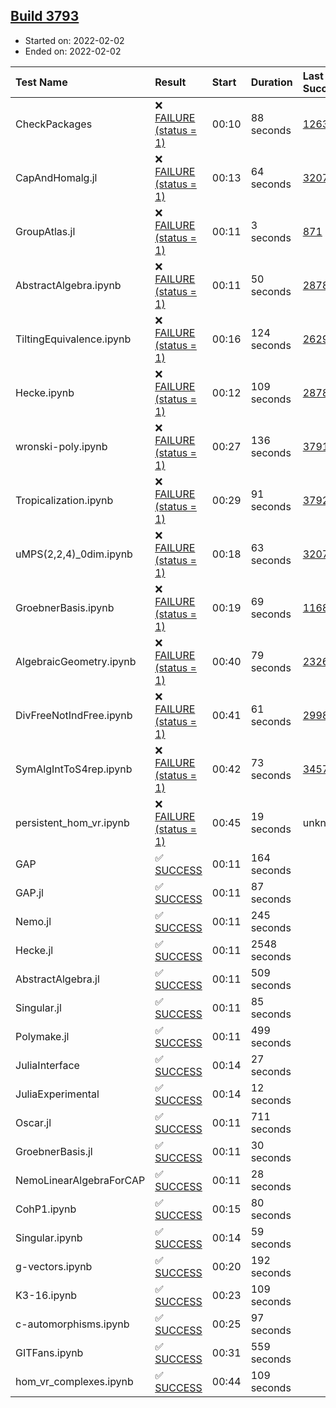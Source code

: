## [Build 3793](https://oscarci.mathematik.uni-kl.de/job/oscar-stable/3793/)

* Started on: 2022-02-02
* Ended on: 2022-02-02

| Test Name    | Result | Start | Duration | Last Success | First Failure |
|:-------------|:-------|:------|:---------|:-------------|:--------------|
| CheckPackages | ❌ [FAILURE (status = 1)](https://oscarci.mathematik.uni-kl.de/job/oscar-stable/3793/artifact/logs/build-3793/CheckPackages.log) | 00:10 | 88 seconds | [1263](https://oscarci.mathematik.uni-kl.de/job/oscar-stable/1263/) | [1264](https://oscarci.mathematik.uni-kl.de/job/oscar-stable/1264/) |
| CapAndHomalg.jl | ❌ [FAILURE (status = 1)](https://oscarci.mathematik.uni-kl.de/job/oscar-stable/3793/artifact/logs/build-3793/CapAndHomalg.jl.log) | 00:13 | 64 seconds | [3207](https://oscarci.mathematik.uni-kl.de/job/oscar-stable/3207/) | [3208](https://oscarci.mathematik.uni-kl.de/job/oscar-stable/3208/) |
| GroupAtlas.jl | ❌ [FAILURE (status = 1)](https://oscarci.mathematik.uni-kl.de/job/oscar-stable/3793/artifact/logs/build-3793/GroupAtlas.jl.log) | 00:11 | 3 seconds | [871](https://oscarci.mathematik.uni-kl.de/job/oscar-stable/871/) | [872](https://oscarci.mathematik.uni-kl.de/job/oscar-stable/872/) |
| AbstractAlgebra.ipynb | ❌ [FAILURE (status = 1)](https://oscarci.mathematik.uni-kl.de/job/oscar-stable/3793/artifact/logs/build-3793/AbstractAlgebra.ipynb.log) | 00:11 | 50 seconds | [2878](https://oscarci.mathematik.uni-kl.de/job/oscar-stable/2878/) | [2879](https://oscarci.mathematik.uni-kl.de/job/oscar-stable/2879/) |
| TiltingEquivalence.ipynb | ❌ [FAILURE (status = 1)](https://oscarci.mathematik.uni-kl.de/job/oscar-stable/3793/artifact/logs/build-3793/TiltingEquivalence.ipynb.log) | 00:16 | 124 seconds | [2629](https://oscarci.mathematik.uni-kl.de/job/oscar-stable/2629/) | [2630](https://oscarci.mathematik.uni-kl.de/job/oscar-stable/2630/) |
| Hecke.ipynb | ❌ [FAILURE (status = 1)](https://oscarci.mathematik.uni-kl.de/job/oscar-stable/3793/artifact/logs/build-3793/Hecke.ipynb.log) | 00:12 | 109 seconds | [2878](https://oscarci.mathematik.uni-kl.de/job/oscar-stable/2878/) | [2879](https://oscarci.mathematik.uni-kl.de/job/oscar-stable/2879/) |
| wronski-poly.ipynb | ❌ [FAILURE (status = 1)](https://oscarci.mathematik.uni-kl.de/job/oscar-stable/3793/artifact/logs/build-3793/wronski-poly.ipynb.log) | 00:27 | 136 seconds | [3791](https://oscarci.mathematik.uni-kl.de/job/oscar-stable/3791/) | [3792](https://oscarci.mathematik.uni-kl.de/job/oscar-stable/3792/) |
| Tropicalization.ipynb | ❌ [FAILURE (status = 1)](https://oscarci.mathematik.uni-kl.de/job/oscar-stable/3793/artifact/logs/build-3793/Tropicalization.ipynb.log) | 00:29 | 91 seconds | [3792](https://oscarci.mathematik.uni-kl.de/job/oscar-stable/3792/) | [3793](https://oscarci.mathematik.uni-kl.de/job/oscar-stable/3793/) |
| uMPS(2,2,4)_0dim.ipynb | ❌ [FAILURE (status = 1)](https://oscarci.mathematik.uni-kl.de/job/oscar-stable/3793/artifact/logs/build-3793/uMPS-2-2-4-_0dim.ipynb.log) | 00:18 | 63 seconds | [3207](https://oscarci.mathematik.uni-kl.de/job/oscar-stable/3207/) | [3208](https://oscarci.mathematik.uni-kl.de/job/oscar-stable/3208/) |
| GroebnerBasis.ipynb | ❌ [FAILURE (status = 1)](https://oscarci.mathematik.uni-kl.de/job/oscar-stable/3793/artifact/logs/build-3793/GroebnerBasis.ipynb.log) | 00:19 | 69 seconds | [1168](https://oscarci.mathematik.uni-kl.de/job/oscar-stable/1168/) | [1169](https://oscarci.mathematik.uni-kl.de/job/oscar-stable/1169/) |
| AlgebraicGeometry.ipynb | ❌ [FAILURE (status = 1)](https://oscarci.mathematik.uni-kl.de/job/oscar-stable/3793/artifact/logs/build-3793/AlgebraicGeometry.ipynb.log) | 00:40 | 79 seconds | [2326](https://oscarci.mathematik.uni-kl.de/job/oscar-stable/2326/) | [2327](https://oscarci.mathematik.uni-kl.de/job/oscar-stable/2327/) |
| DivFreeNotIndFree.ipynb | ❌ [FAILURE (status = 1)](https://oscarci.mathematik.uni-kl.de/job/oscar-stable/3793/artifact/logs/build-3793/DivFreeNotIndFree.ipynb.log) | 00:41 | 61 seconds | [2998](https://oscarci.mathematik.uni-kl.de/job/oscar-stable/2998/) | [2999](https://oscarci.mathematik.uni-kl.de/job/oscar-stable/2999/) |
| SymAlgIntToS4rep.ipynb | ❌ [FAILURE (status = 1)](https://oscarci.mathematik.uni-kl.de/job/oscar-stable/3793/artifact/logs/build-3793/SymAlgIntToS4rep.ipynb.log) | 00:42 | 73 seconds | [3457](https://oscarci.mathematik.uni-kl.de/job/oscar-stable/3457/) | [3458](https://oscarci.mathematik.uni-kl.de/job/oscar-stable/3458/) |
| persistent_hom_vr.ipynb | ❌ [FAILURE (status = 1)](https://oscarci.mathematik.uni-kl.de/job/oscar-stable/3793/artifact/logs/build-3793/persistent_hom_vr.ipynb.log) | 00:45 | 19 seconds | unknown | unknown |
| GAP | ✅ [SUCCESS](https://oscarci.mathematik.uni-kl.de/job/oscar-stable/3793/artifact/logs/build-3793/GAP.log) | 00:11 | 164 seconds |  |  |
| GAP.jl | ✅ [SUCCESS](https://oscarci.mathematik.uni-kl.de/job/oscar-stable/3793/artifact/logs/build-3793/GAP.jl.log) | 00:11 | 87 seconds |  |  |
| Nemo.jl | ✅ [SUCCESS](https://oscarci.mathematik.uni-kl.de/job/oscar-stable/3793/artifact/logs/build-3793/Nemo.jl.log) | 00:11 | 245 seconds |  |  |
| Hecke.jl | ✅ [SUCCESS](https://oscarci.mathematik.uni-kl.de/job/oscar-stable/3793/artifact/logs/build-3793/Hecke.jl.log) | 00:11 | 2548 seconds |  |  |
| AbstractAlgebra.jl | ✅ [SUCCESS](https://oscarci.mathematik.uni-kl.de/job/oscar-stable/3793/artifact/logs/build-3793/AbstractAlgebra.jl.log) | 00:11 | 509 seconds |  |  |
| Singular.jl | ✅ [SUCCESS](https://oscarci.mathematik.uni-kl.de/job/oscar-stable/3793/artifact/logs/build-3793/Singular.jl.log) | 00:11 | 85 seconds |  |  |
| Polymake.jl | ✅ [SUCCESS](https://oscarci.mathematik.uni-kl.de/job/oscar-stable/3793/artifact/logs/build-3793/Polymake.jl.log) | 00:11 | 499 seconds |  |  |
| JuliaInterface | ✅ [SUCCESS](https://oscarci.mathematik.uni-kl.de/job/oscar-stable/3793/artifact/logs/build-3793/JuliaInterface.log) | 00:14 | 27 seconds |  |  |
| JuliaExperimental | ✅ [SUCCESS](https://oscarci.mathematik.uni-kl.de/job/oscar-stable/3793/artifact/logs/build-3793/JuliaExperimental.log) | 00:14 | 12 seconds |  |  |
| Oscar.jl | ✅ [SUCCESS](https://oscarci.mathematik.uni-kl.de/job/oscar-stable/3793/artifact/logs/build-3793/Oscar.jl.log) | 00:11 | 711 seconds |  |  |
| GroebnerBasis.jl | ✅ [SUCCESS](https://oscarci.mathematik.uni-kl.de/job/oscar-stable/3793/artifact/logs/build-3793/GroebnerBasis.jl.log) | 00:11 | 30 seconds |  |  |
| NemoLinearAlgebraForCAP | ✅ [SUCCESS](https://oscarci.mathematik.uni-kl.de/job/oscar-stable/3793/artifact/logs/build-3793/NemoLinearAlgebraForCAP.log) | 00:11 | 28 seconds |  |  |
| CohP1.ipynb | ✅ [SUCCESS](https://oscarci.mathematik.uni-kl.de/job/oscar-stable/3793/artifact/logs/build-3793/CohP1.ipynb.log) | 00:15 | 80 seconds |  |  |
| Singular.ipynb | ✅ [SUCCESS](https://oscarci.mathematik.uni-kl.de/job/oscar-stable/3793/artifact/logs/build-3793/Singular.ipynb.log) | 00:14 | 59 seconds |  |  |
| g-vectors.ipynb | ✅ [SUCCESS](https://oscarci.mathematik.uni-kl.de/job/oscar-stable/3793/artifact/logs/build-3793/g-vectors.ipynb.log) | 00:20 | 192 seconds |  |  |
| K3-16.ipynb | ✅ [SUCCESS](https://oscarci.mathematik.uni-kl.de/job/oscar-stable/3793/artifact/logs/build-3793/K3-16.ipynb.log) | 00:23 | 109 seconds |  |  |
| c-automorphisms.ipynb | ✅ [SUCCESS](https://oscarci.mathematik.uni-kl.de/job/oscar-stable/3793/artifact/logs/build-3793/c-automorphisms.ipynb.log) | 00:25 | 97 seconds |  |  |
| GITFans.ipynb | ✅ [SUCCESS](https://oscarci.mathematik.uni-kl.de/job/oscar-stable/3793/artifact/logs/build-3793/GITFans.ipynb.log) | 00:31 | 559 seconds |  |  |
| hom_vr_complexes.ipynb | ✅ [SUCCESS](https://oscarci.mathematik.uni-kl.de/job/oscar-stable/3793/artifact/logs/build-3793/hom_vr_complexes.ipynb.log) | 00:44 | 109 seconds |  |  |
